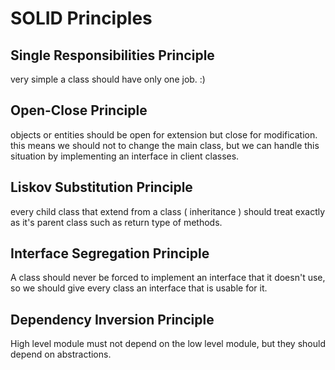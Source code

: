 # SOLID Principles

## Single Responsibilities Principle

very simple a class should have only one job. :)


## Open-Close Principle

objects or entities should be open for extension but close for modification. this means we should not to change the main class, but we can handle this situation by implementing an interface in client classes.


## Liskov Substitution Principle 

every child class that extend from a class ( inheritance ) should treat exactly as it's parent class such as return type of methods. 

## Interface Segregation Principle

A class should never be forced to implement an interface that it doesn't use, so we should give every class an interface that is usable for it.


## Dependency Inversion Principle

High level module must not depend on the low level module, but they should depend on abstractions.
